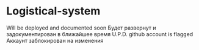 # Logistical-system
Will be deployed and documented soon
Будет развернут и задокументирован в ближайшее время
U.P.D. github account is flagged
Аккаунт заблокирован на изменения
